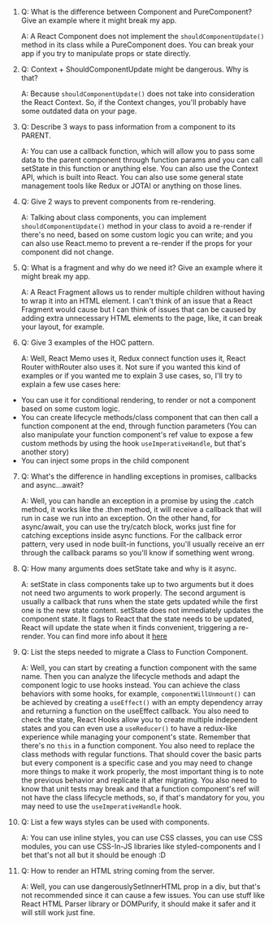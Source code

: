 1. Q: What is the difference between Component and PureComponent? Give
   an example where it might break my app.
   
   A: A React Component does not implement the `shouldComponentUpdate()` method in its class while a PureComponent does. You can break your app if you try to manipulate props or state directly.
   
2. Q: Context + ShouldComponentUpdate might be dangerous. Why is that?
   
   A: Because `shouldComponentUpdate()` does not take into consideration the React Context. So, if the Context changes, you'll probably have some outdated data on your page.

3. Q: Describe 3 ways to pass information from a component to its PARENT.
   
   A: You can use a callback function, which will allow you to pass some data to the parent component through function params and you can call setState in this function or anything else. You can also use the Context API, which is built into React. You can also use some general state management tools like Redux or JOTAI or anything on those lines.
   
4. Q: Give 2 ways to prevent components from re-rendering.
   
   A: Talking about class components, you can implement `shouldComponentUpdate()` method in your class to avoid a re-render if there's no need, based on some custom logic you can write; and you can also use React.memo to prevent a re-render if the props for your component did not change.
 
5. Q: What is a fragment and why do we need it? Give an example where it might
   break my app.
   
   A: A React Fragment allows us to render multiple children without having to wrap it into an HTML element. I can't think of an issue that a React Fragment would cause but I can think of issues that can be caused by adding extra unnecessary HTML elements to the page, like, it can break your layout, for example.
   
6. Q: Give 3 examples of the HOC pattern.
   
   A: Well, React Memo uses it, Redux connect function uses it, React Router withRouter also uses it. Not sure if you wanted this kind of examples or if you wanted me to explain 3 use cases, so, I'll try to explain a few use cases here:
 - You can use it for conditional rendering, to render or not a component based on some custom logic.
 - You can create lifecycle methods/class component that can then call a function component at the end, through function parameters (You can also manipulate your function component's ref value to expose a few custom methods by using the hook `useImperativeHandle`, but that's another story)
 - You can inject some props in the child component

7. Q: What's the difference in handling exceptions in promises, callbacks
   and async...await?

   A: Well, you can handle an exception in a promise by using the .catch method, it works like the .then method, it will receive a callback that will run in case we run into an exception. On the other hand, for async/await, you can use the try/catch block, works just fine for catching exceptions inside async functions. For the callback error pattern, very used in node built-in functions, you'll usually receive an err through the callback params so you'll know if something went wrong.

8. Q: How many arguments does setState take and why is it async.

   A: setState in class components take up to two arguments but it does not need two arguments to work properly. The second argument is usually a callback that runs when the state gets updated while the first one is the new state content. setState does not immediately updates the component state. It flags to React that the state needs to be updated, React will update the state when it finds convenient, triggering a re-render. You can find more info about it [here](https://legacy.reactjs.org/docs/react-component.html#:~:text=setState()%20does%20not%20always%20immediately%20update%20the%20component.%20It%20may%20batch%20or%20defer%20the%20update%20until%20later.)
    
9. Q: List the steps needed to migrate a Class to Function Component.

    A: Well, you can start by creating a function component with the same name. Then you can analyze the lifecycle methods and adapt the component logic to use hooks instead. You can achieve the class behaviors with some hooks, for example, `componentWillUnmount()` can be achieved by creating a `useEffect()` with an empty dependency array and returning a function on the useEffect callback. You also need to check the state, React Hooks allow you to create multiple independent states and you can even use a `useReducer()` to have a redux-like experience while managing your component's state. Remember that there's no `this` in a function component. You also need to replace the class methods with regular functions. That should cover the basic parts but every component is a specific case and you may need to change more things to make it work properly, the most important thing is to note the previous behavior and replicate it after migrating. You also need to know that unit tests may break and that a function component's ref will not have the class lifecycle methods, so, if that's mandatory for you, you may need to use the `useImperativeHandle` hook.
 
10. Q: List a few ways styles can be used with components.

    A: You can use inline styles, you can use CSS classes, you can use CSS modules, you can use CSS-In-JS libraries like styled-components and I bet that's not all but it should be enough :D
    
11. Q: How to render an HTML string coming from the server.

    A: Well, you can use dangerouslySetInnerHTML prop in a div, but that's not recommended since it can cause a few issues. You can use stuff like React HTML Parser library or DOMPurify, it should make it safer and it will still work just fine.
